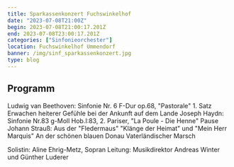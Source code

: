 ```yaml
---
title: Sparkassenkonzert Fuchswinkelhof
date: "2023-07-08T21:00Z"
begin: 2023-07-08T21:00:17.201Z
end: 2023-07-08T23:00:17.201Z
categories: ["Sinfonieorchester"]
location: Fuchswinkelhof Ummendorf
banner: /img/sinf_sparkassenkonzert.jpg
type: blog
---
```

## Programm

Ludwig van Beethoven: Sinfonie Nr. 6 F-Dur op.68, "Pastorale" 1. Satz Erwachen heiterer Gefühle bei der Ankunft auf dem Lande
Joseph Haydn: Sinfonie Nr.83 g-Moll Hob.I:83, 2. Pariser, "La Poule - Die Henne"
Pause
Johann Strauß:
Aus der "Fledermaus" "Klänge der Heimat" und "Mein Herr Marquis"
An der schönen blauen Donau
Vaterländischer Marsch

Solistin: Aline Ehrig-Metz, Sopran
Leitung: Musikdirektor Andreas Winter und Günther Luderer